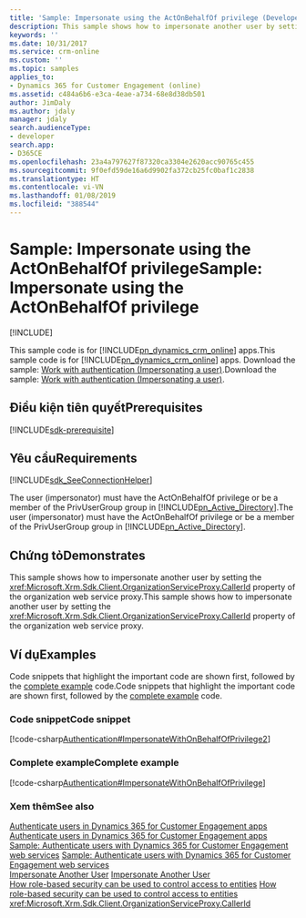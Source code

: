 ```yaml
---
title: 'Sample: Impersonate using the ActOnBehalfOf privilege (Developer Guide for Dynamics 365 for Customer Engagement)| MicrosoftDocs'
description: This sample shows how to impersonate another user by setting the CallerId property of the organization web service proxy
keywords: ''
ms.date: 10/31/2017
ms.service: crm-online
ms.custom: ''
ms.topic: samples
applies_to:
- Dynamics 365 for Customer Engagement (online)
ms.assetid: c484a6b6-e3ca-4eae-a734-68e8d38db501
author: JimDaly
ms.author: jdaly
manager: jdaly
search.audienceType:
- developer
search.app:
- D365CE
ms.openlocfilehash: 23a4a797627f87320ca3304e2620acc90765c455
ms.sourcegitcommit: 9f0efd59de16a6d9902fa372cb25fc0baf1c2838
ms.translationtype: HT
ms.contentlocale: vi-VN
ms.lasthandoff: 01/08/2019
ms.locfileid: "388544"
---
```

# <a name="sample-impersonate-using-the-actonbehalfof-privilege"></a><span data-ttu-id="e8ba4-103">Sample: Impersonate using the ActOnBehalfOf privilege</span><span class="sxs-lookup"><span data-stu-id="e8ba4-103">Sample: Impersonate using the ActOnBehalfOf privilege</span></span>

[!INCLUDE[](../../includes/cc_applies_to_update_9_0_0.md)]

<span data-ttu-id="e8ba4-104">This sample code is for [!INCLUDE[pn_dynamics_crm_online](../../includes/pn-dynamics-crm-online.md)] apps.</span><span class="sxs-lookup"><span data-stu-id="e8ba4-104">This sample code is for [!INCLUDE[pn_dynamics_crm_online](../../includes/pn-dynamics-crm-online.md)] apps.</span></span>
<span data-ttu-id="e8ba4-105">Download the sample: [Work with authentication (Impersonating a user)](https://code.msdn.microsoft.com/Sample-of-impersonating-e51b6cbd).</span><span class="sxs-lookup"><span data-stu-id="e8ba4-105">Download the sample: [Work with authentication (Impersonating a user)](https://code.msdn.microsoft.com/Sample-of-impersonating-e51b6cbd).</span></span>

## <a name="prerequisites"></a><span data-ttu-id="e8ba4-106">Điều kiện tiên quyết</span><span class="sxs-lookup"><span data-stu-id="e8ba4-106">Prerequisites</span></span>
[!INCLUDE[sdk-prerequisite](../../includes/sdk-prerequisite.md)]
  
## <a name="requirements"></a><span data-ttu-id="e8ba4-107">Yêu cầu</span><span class="sxs-lookup"><span data-stu-id="e8ba4-107">Requirements</span></span>  
[!INCLUDE[sdk_SeeConnectionHelper](../../includes/sdk-seeconnectionhelper.md)]
  
 <span data-ttu-id="e8ba4-108">The user (impersonator) must have the ActOnBehalfOf privilege or be a member of the PrivUserGroup group in [!INCLUDE[pn_Active_Directory](../../includes/pn-active-directory.md)].</span><span class="sxs-lookup"><span data-stu-id="e8ba4-108">The user (impersonator) must have the ActOnBehalfOf privilege or be a member of the PrivUserGroup group in [!INCLUDE[pn_Active_Directory](../../includes/pn-active-directory.md)].</span></span>  
  
## <a name="demonstrates"></a><span data-ttu-id="e8ba4-109">Chứng tỏ</span><span class="sxs-lookup"><span data-stu-id="e8ba4-109">Demonstrates</span></span>  
 <span data-ttu-id="e8ba4-110">This sample shows how to impersonate another user by setting the <xref:Microsoft.Xrm.Sdk.Client.OrganizationServiceProxy.CallerId> property of the organization web service proxy.</span><span class="sxs-lookup"><span data-stu-id="e8ba4-110">This sample shows how to impersonate another user by setting the <xref:Microsoft.Xrm.Sdk.Client.OrganizationServiceProxy.CallerId> property of the organization web service proxy.</span></span>  
  
## <a name="examples"></a><span data-ttu-id="e8ba4-111">Ví dụ</span><span class="sxs-lookup"><span data-stu-id="e8ba4-111">Examples</span></span>  
 <span data-ttu-id="e8ba4-112">Code snippets that highlight the important code are shown first, followed by the [complete example](sample-impersonate-actonbehalfof-privilege.md#bkmk_complete) code.</span><span class="sxs-lookup"><span data-stu-id="e8ba4-112">Code snippets that highlight the important code are shown first, followed by the [complete example](sample-impersonate-actonbehalfof-privilege.md#bkmk_complete) code.</span></span>  
  
### <a name="code-snippet"></a><span data-ttu-id="e8ba4-113">Code snippet</span><span class="sxs-lookup"><span data-stu-id="e8ba4-113">Code snippet</span></span>  
 [!code-csharp[Authentication#ImpersonateWithOnBehalfOfPrivilege2](../../snippets/csharp/CRMV8/authentication/cs/impersonatewithonbehalfofprivilege2.cs#impersonatewithonbehalfofprivilege2)]  
  
<a name="bkmk_complete"></a>   
### <a name="complete-example"></a><span data-ttu-id="e8ba4-114">Complete example</span><span class="sxs-lookup"><span data-stu-id="e8ba4-114">Complete example</span></span>  
 [!code-csharp[Authentication#ImpersonateWithOnBehalfOfPrivilege](../../snippets/csharp/CRMV8/authentication/cs/impersonatewithonbehalfofprivilege.cs#impersonatewithonbehalfofprivilege)]  
  
### <a name="see-also"></a><span data-ttu-id="e8ba4-115">Xem thêm</span><span class="sxs-lookup"><span data-stu-id="e8ba4-115">See also</span></span>  
 <span data-ttu-id="e8ba4-116">[Authenticate users in Dynamics 365 for Customer Engagement apps](../authenticate-users.md) </span><span class="sxs-lookup"><span data-stu-id="e8ba4-116">[Authenticate users in Dynamics 365 for Customer Engagement apps](../authenticate-users.md) </span></span>  
 <span data-ttu-id="e8ba4-117">[Sample: Authenticate users with Dynamics 365 for Customer Engagement web services](../sample-authenticate-users-web-services.md) </span><span class="sxs-lookup"><span data-stu-id="e8ba4-117">[Sample: Authenticate users with Dynamics 365 for Customer Engagement web services](../sample-authenticate-users-web-services.md) </span></span>  
 <span data-ttu-id="e8ba4-118">[Impersonate Another User](impersonate-another-user.md) </span><span class="sxs-lookup"><span data-stu-id="e8ba4-118">[Impersonate Another User](impersonate-another-user.md) </span></span>  
 <span data-ttu-id="e8ba4-119">[How role-based security can be used to control access to entities](../security-dev/how-role-based-security-control-access-entities.md) </span><span class="sxs-lookup"><span data-stu-id="e8ba4-119">[How role-based security can be used to control access to entities](../security-dev/how-role-based-security-control-access-entities.md) </span></span>  
 <xref:Microsoft.Xrm.Sdk.Client.OrganizationServiceProxy.CallerId>
